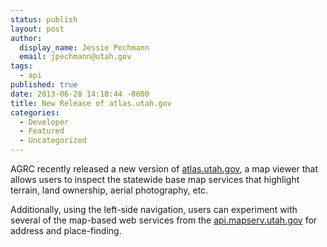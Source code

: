 ```yaml
---
status: publish
layout: post
author:
  display_name: Jessie Pechmann
  email: jpechmann@utah.gov
tags:
  - api
published: true
date: 2013-06-28 14:18:44 -0600
title: New Release of atlas.utah.gov
categories:
  - Developer
  - Featured
  - Uncategorized
---
```

<p>AGRC recently released a new version of <a href="http://atlas.utah.gov/">atlas.utah.gov</a>, a map viewer that allows users to inspect the statewide base map services that highlight terrain, land ownership, aerial photography, etc.</p>
<p>Additionally, using the left-side navigation, users can experiment with several of the map-based web services from the <a href="http://api.mapserv.utah.gov/">api.mapserv.utah.gov</a> for address and place-finding.</p>
